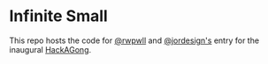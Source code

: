# Infinite Small

This repo hosts the code for [@rwpwll](http://twitter.com/rwpwll) and [@jordesign's](http://twitter.com/jordesign) entry for the inaugural [HackAGong](http://hackagong.com).